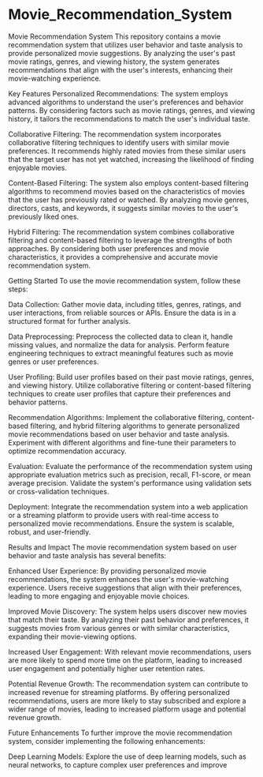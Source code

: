 # Movie_Recommendation_System
Movie Recommendation System
This repository contains a movie recommendation system that utilizes user behavior and taste analysis to provide personalized movie suggestions. By analyzing the user's past movie ratings, genres, and viewing history, the system generates recommendations that align with the user's interests, enhancing their movie-watching experience.

Key Features
Personalized Recommendations: The system employs advanced algorithms to understand the user's preferences and behavior patterns. By considering factors such as movie ratings, genres, and viewing history, it tailors the recommendations to match the user's individual taste.

Collaborative Filtering: The recommendation system incorporates collaborative filtering techniques to identify users with similar movie preferences. It recommends highly rated movies from these similar users that the target user has not yet watched, increasing the likelihood of finding enjoyable movies.

Content-Based Filtering: The system also employs content-based filtering algorithms to recommend movies based on the characteristics of movies that the user has previously rated or watched. By analyzing movie genres, directors, casts, and keywords, it suggests similar movies to the user's previously liked ones.

Hybrid Filtering: The recommendation system combines collaborative filtering and content-based filtering to leverage the strengths of both approaches. By considering both user preferences and movie characteristics, it provides a comprehensive and accurate movie recommendation system.

Getting Started
To use the movie recommendation system, follow these steps:

Data Collection: Gather movie data, including titles, genres, ratings, and user interactions, from reliable sources or APIs. Ensure the data is in a structured format for further analysis.

Data Preprocessing: Preprocess the collected data to clean it, handle missing values, and normalize the data for analysis. Perform feature engineering techniques to extract meaningful features such as movie genres or user preferences.

User Profiling: Build user profiles based on their past movie ratings, genres, and viewing history. Utilize collaborative filtering or content-based filtering techniques to create user profiles that capture their preferences and behavior patterns.

Recommendation Algorithms: Implement the collaborative filtering, content-based filtering, and hybrid filtering algorithms to generate personalized movie recommendations based on user behavior and taste analysis. Experiment with different algorithms and fine-tune their parameters to optimize recommendation accuracy.

Evaluation: Evaluate the performance of the recommendation system using appropriate evaluation metrics such as precision, recall, F1-score, or mean average precision. Validate the system's performance using validation sets or cross-validation techniques.

Deployment: Integrate the recommendation system into a web application or a streaming platform to provide users with real-time access to personalized movie recommendations. Ensure the system is scalable, robust, and user-friendly.

Results and Impact
The movie recommendation system based on user behavior and taste analysis has several benefits:

Enhanced User Experience: By providing personalized movie recommendations, the system enhances the user's movie-watching experience. Users receive suggestions that align with their preferences, leading to more engaging and enjoyable movie choices.

Improved Movie Discovery: The system helps users discover new movies that match their taste. By analyzing their past behavior and preferences, it suggests movies from various genres or with similar characteristics, expanding their movie-viewing options.

Increased User Engagement: With relevant movie recommendations, users are more likely to spend more time on the platform, leading to increased user engagement and potentially higher user retention rates.

Potential Revenue Growth: The recommendation system can contribute to increased revenue for streaming platforms. By offering personalized recommendations, users are more likely to stay subscribed and explore a wider range of movies, leading to increased platform usage and potential revenue growth.

Future Enhancements
To further improve the movie recommendation system, consider implementing the following enhancements:

Deep Learning Models: Explore the use of deep learning models, such as neural networks, to capture complex user preferences and improve
